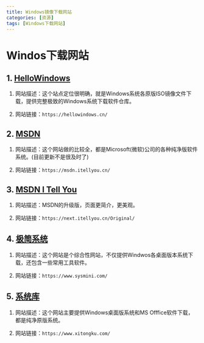 ```yaml
---
title: Windows镜像下载网站
categories: [资源]
tags: [Windows下载网站]
---
```


# Windos下载网站

## 1. [HelloWindows][HelloWindows]

  1. 网站描述：这个站点定位很明确，就是Windows系统各原版ISO镜像文件下载，提供完整极致的Windows系统下载软件仓库。

  2. 网站链接：```https://hellowindows.cn/```

## 2. [MSDN][MSDN]

  1. 网站描述：这个网站做的比较全，都是Microsoft(微软)公司的各种纯净版软件系统。(目前更新不是很及时了)

  2. 网站链接：```https://msdn.itellyou.cn/```

## 3. [MSDN I Tell You][MSDN I Tell You]

  1. 网站描述：MSDN的升级版，页面更简介，更美观。

  2. 网站链接：```https://next.itellyou.cn/Original/```

## 4. [极简系统][极简系统]

1. 网站描述：这个网站是个综合性网站，不仅提供Windwos各桌面版本系统下载，还包含一些常用工具软件。

2. 网站链接：```https://www.sysmini.com/```

## 5. [系统库][系统库]

  1. 网站描述：这个网站主要提供Windows桌面版系统和MS Offfice软件下载，都是纯净原版系统。

  2. 网站链接：```https://www.xitongku.com/```



[HelloWindows]: https://hellowindows.cn/
[MSDN]: https://msdn.itellyou.cn/
[MSDN I Tell You]: https://next.itellyou.cn/Original/
[极简系统]: https://www.sysmini.com/
[系统库]: https://www.xitongku.com/
